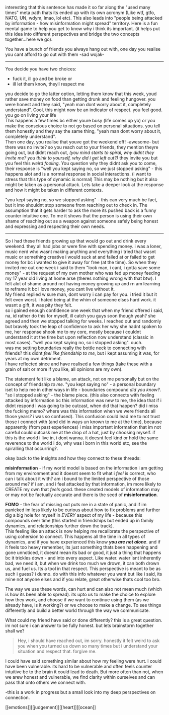 interesting that this sentence has made it so far along the "used many times" meta path thats its ended up with its own acronym (Like wtf, gtfo, NATO, UN, wdym, lmao, lol etc).
This also leads into "people being attacked by information - how misinformation might spread" territory.
Here is a fun mental game to help you get to know why i think its important. (it helps put this idea into different perspectives and bridge the two concepts together...here we go).<br>

You have a bunch of friends you always hang out with, one day you realise you cant afford to go out with them -sad wojak- <hr>

You decide you have two choices:<br>
- fuck it, ill go and be broke or<br>
- ill let them know, theyll respect me <br>

you decide to go the latter option, letting them know that this week, youd rather save money on food than getting drunk and feeling hungover. you were honest and they said, "yeah man dont worry about it, completely understand". Cool, this might now be an indicator of respect. you feel good. you go on living your life <br>
This happens a few times bc either youre busy (life comes up yo) or you make the conscious choice to not go based on personal situations. you tell them honestly and they say the same thing,  "yeah man dont worry about it, completely understand". <br>
Then one day, you realise that youve got the weekend off! -awesome- but there was no invite? so you reach out to your friends, they mention theyre going out, but didnt reach out, *(you mind starts to spiral, why didnt they invite me? you think to yourself, why did i get left out?)* they invite you but you feel this *weird fooling*. You question why they didnt ask you to come, their response is "well you kept saying no, so we just stopped asking" - this happens alot and is a normal response in social interactions. (i want to stress that this type of dynamic is normal)
This may be nothing but it also might be taken as a personal attack. 
Lets take a deeper look at the response and how it might be taken in different contexts.

"you kept saying no, so we stopped asking" - this can very much be fact, but it imo shouldnt stop someone from reaching out to check in. The assumption that it gets harder to ask the more its pushed back is a funny counter intuitive one. To me it shows that the person is using their own shame of reaching out as a weapon against someone safely being honest and expressing and respecting their own needs.

<hr>

So i had these friends growing up that would go out and drink every weekend. they all had jobs or were fine with spending money. i was a loner, music nerd who wasnt making anything and everything i tried that wasnt music or something creative i would suck at and failed at or failed to get money for bc i wanted to give it away for free (at the time). So when they invited me out one week i said to them "look man, i cant, i gotta save some money" - at the request of my own mother who was fed up money feeding my 17 year old living at home arse (theres nothing wrong with that btw). I felt alot of shame around not having money growing up and rn am learning to reframe it bc i love money, you cant live without it. <br>
My friend replied w sure man, dont worry i can pay for you. i tried it but it felt even worst. i hated being at the whim of someone elses hard work. it wasnt a gift, it was pity they felt.<br>
so i gained enough confidence one week that when my friend offered i said, na, id rather do this for myself, ill catch you guys soon though yeah? she agreed and then we stopped talking for weeks.
I reached out and randomly but bravely took the leap of confidence to ask her why she hadnt spoken to me, her response shook me to my core, mostly because i couldnt understand it at the time but upon reflection now understand (classic in most cases).
"well you kept saying no, so i stopped asking".
ouch.<br>
was me setting boundaries really the bottle neck to connecting with friends?
this didnt *feel like friendship to me*, but i kept assuming it was, for years at my own detriment.<br>
I have reflected since and have realised a few things (take these with a grain of salt or more if you like, all opinions are my own).<br>

The statement felt like a blame, an attack, not on me personally but on the concept of friendship *to me*. "you kept saying no" - a personal boundary iset to help me in other ways in life - boundaries compound *did you know?*. "so i stopped asking" - the blame piece. (this also connects with feeling attacked by information bc this information was new to me, the idea that if i didnt respond i was going to be outcast, when did that happen? did i miss the fucking memo? where was this information when we were friends all those years? i was so confused). This confusion could lead me to not trust those i connect with (and did in ways un known to me at the time), because apparently (from past experiences) i miss important information that im not careful could outcask me at the drop of a hat, just by choosing myself. if this is the world i live in, i dont wanna. it doesnt feel kind or hold the same reverence to the world i do, why was i born in this world etc, see the spiralling that occurring?.

okay back to the insights and how they connect to these threads:

<b>misinformation</b> - if my world model is based on the information i am getting from my environment and it doesnt seem to fit what i *feel* is correct, who can i talk about it with? am i bound to the limited perspective of those around me? if i am, and i feel attacked by that information, im more likely to CREATE my own that *feels* good. these created models of information may or may not be factually accurate and there is the seed of <b>misinformation</b>.

<b>FOMO</b> - the fear of missing out puts me in a state of panic, and if im panicked im less likely to be curious about how to fix problems and further dig a big hole for myself in *EVERY* aspect of my life - because this compounds over time (this started in friendships but ended up in family dynamics, and relationships further down the track).
<br>
This feeling like an attack is now helping me recalibrate the perspective of using cohersion to connect. This happens all the time in all types of dynamics, and if you have experienced this know <b>*you are not alone*</b>. and if it feels too heavy remember, its just something thats been happening and gone unnoticed, it doesnt mean its bad or good, it just a thing that happens bc it trickles down - and into every aspect. Like water. water isnt inherently bad, we need it, but when we drink too much we drown, it can both drown us, and fuel us. Its a tool in that respect.
This perspective is meant to be as such i guess? i dunno. do with this info whatever you want but like i said, its mine not anyone elses and if you relate, great otherwise thats cool too bro.<br>

The way we use these words, can hurt and can also not mean much (which is how its been able to spread). its upto us to make the choice to explore how they work, and choose if we want to continue using them (as we already have, is it working?) or we choose to make a change. To see things differently and build a better world through the way we communicate.

What could my friend have said or done differently? this is a great question. im not sure i can answer to be fully honest. but lets brainstorm together shall we?<br>
> Hey, i should have reached out, im sorry. honestly it felt weird to ask you when you turned us down so many times but i understand your situation and respect that. forgive me.

I could have said something similar about how my feeling were hurt. I could have been vulnerable. its hard to be vulnerable and often feels counter intuitive bc to the brain it could lead to death. But more often than not, when we arew honest and vulnerable, we find clarity within ourselves and can pass that onto others we connect with.

-this is a work in progress but a small look into my deep perspectives on connection.

[[emotions]][[judgement]][[heart]][[ocean]]
